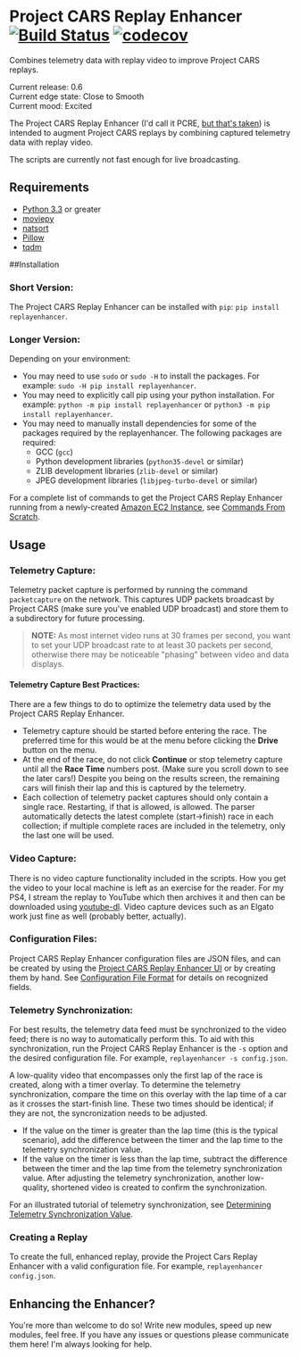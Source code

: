 # Project CARS Replay Enhancer [![Build Status](https://travis-ci.org/SenorPez/project-cars-replay-enhancer.svg?branch=0.5-devel)](https://travis-ci.org/SenorPez/project-cars-replay-enhancer) [![codecov](https://codecov.io/gh/SenorPez/project-cars-replay-enhancer/branch/0.5-devel/graph/badge.svg)](https://codecov.io/gh/SenorPez/project-cars-replay-enhancer)

Combines telemetry data with replay video to improve Project CARS replays.

Current release: 0.6  
Current edge state: Close to Smooth  
Current mood: Excited

The Project CARS Replay Enhancer (I'd call it PCRE, [but that's taken](http://www.pcre.org/ "PCRE")) is intended to augment Project CARS replays by combining captured telemetry data with replay video. 

The scripts are currently not fast enough for live broadcasting.

## Requirements
* [Python 3.3](https://www.python.org/download/releases/3.3.0/ "Python 3.3.0") or greater
* [moviepy](http://zulko.github.io/moviepy/ "moviepy")
* [natsort](https://pypi.python.org/pypi/natsort "natsort")
* [Pillow](https://pypi.python.org/pypi/Pillow "Pillow")
* [tqdm](https://pypi.python.org/pypi/tqdm "tqdm")

##Installation
### Short Version:
The Project CARS Replay Enhancer can be installed with `pip`: `pip install replayenhancer`.

### Longer Version:
Depending on your environment:
* You may need to use `sudo` or `sudo -H` to install the packages. For example: `sudo -H pip install replayenhancer`.
* You may need to explicitly call pip using your python installation. For example: `python -m pip install replayenhancer` or `python3 -m pip install replayenhancer`.
* You may need to manually install dependencies for some of the packages required by the replayenhancer. The following packages are required:
    * GCC (`gcc`)
    * Python development libraries (`python35-devel` or similar)
    * ZLIB development libraries (`zlib-devel` or similar)
    * JPEG development libraries (`libjpeg-turbo-devel` or similar)
    
For a complete list of commands to get the Project CARS Replay Enhancer running from a newly-created [Amazon EC2 Instance](https://aws.amazon.com/ec2/), see [Commands From Scratch](https://github.com/SenorPez/project-cars-replay-enhancer/wiki/Commands-From-Scratch).

## Usage
### Telemetry Capture:
Telemetry packet capture is performed by running the command `packetcapture` on the network. This captures UDP packets broadcast by Project CARS (make sure you've enabled UDP broadcast) and store them to a subdirectory for future processing.

> **NOTE:** As most internet video runs at 30 frames per second, you want to set your UDP broadcast rate to at least 30 packets per second, otherwise there may be noticeable "phasing" between video and data displays.

#### Telemetry Capture Best Practices:
There are a few things to do to optimize the telemetry data used by the Project CARS Replay Enhancer.

* Telemetry capture should be started before entering the race. The preferred time for this would be at the menu before clicking the **Drive** button on the menu.
* At the end of the race, do not click **Continue** or stop telemetry capture until all the **Race Time** numbers post. (Make sure you scroll down to see the later cars!) Despite you being on the results screen, the remaining cars will finish their lap and this is captured by the telemetry.
* Each collection of telemetry packet captures should only contain a single race. Restarting, if that is allowed, is allowed. The parser automatically detects the latest complete (start->finish) race in each collection; if multiple complete races are included in the telemetry, only the last one will be used.
    
### Video Capture:
There is no video capture functionality included in the scripts. How you get the video to your local machine is left as an exercise for the reader. For my PS4, I stream the replay to YouTube which then archives it and then can be downloaded using [youtube-dl](https://rg3.github.io/youtube-dl/ "youtube-dl"). Video capture devices such as an Elgato work just fine as well (probably better, actually).
    
### Configuration Files:
Project CARS Replay Enhancer configuration files are JSON files, and can be created by using the [Project CARS Replay Enhancer UI](https://github.com/SenorPez/project-cars-replay-enhancer-ui) or by creating them by hand. See [Configuration File Format](https://github.com/SenorPez/project-cars-replay-enhancer/wiki/Configuration-File-Format) for details on recognized fields.

### Telemetry Synchronization:
For best results, the telemetry data feed must be synchronized to the video feed; there is no way to automatically perform this. To aid with this synchronization, run the Project CARS Replay Enhancer is the `-s` option and the desired configuration file. For example, `replayenhancer -s config.json`.

A low-quality video that encompasses only the first lap of the race is created, along with a timer overlay. To determine the telemetry synchronization, compare the time on this overlay with the lap time of a car as it crosses the start-finish line. These two times should be identical; if they are not, the syncronization needs to be adjusted.
* If the value on the timer is greater than the lap time (this is the typical scenario), add the difference between the timer and the lap time to the telemetry synchronization value.
* If the value on the timer is less than the lap time, subtract the difference between the timer and the lap time from the telemetry synchronization value.
After adjusting the telemetry synchronization, another low-quality, shortened video is created to confirm the synchronization.

For an illustrated tutorial of telemetry synchronization, see [Determining Telemetry Synchronization Value](https://github.com/SenorPez/project-cars-replay-enhancer/wiki/Determining-Telemetry-Synchronization-Value).

### Creating a Replay
To create the full, enhanced replay, provide the Project Cars Replay Enhancer with a valid configuration file. For example, `replayenhancer config.json`.
      
## Enhancing the Enhancer?
You're more than welcome to do so! Write new modules, speed up new modules, feel free. If you have any issues or questions please communicate them here! I'm always looking for help.
